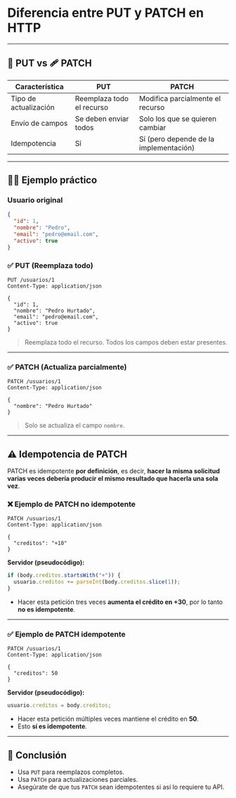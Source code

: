 # Diferencia entre PUT y PATCH en HTTP


---

## 🔁 PUT vs 🩹 PATCH

| Característica             | PUT                           | PATCH                           |
|---------------------------|-------------------------------|---------------------------------|
| Tipo de actualización     | Reemplaza todo el recurso     | Modifica parcialmente el recurso |
| Envío de campos           | Se deben enviar todos         | Solo los que se quieren cambiar |
| Idempotencia              | Sí                            | Sí (pero depende de la implementación) |

---

## 🧑‍💻 Ejemplo práctico

### Usuario original

```json
{
  "id": 1,
  "nombre": "Pedro",
  "email": "pedro@email.com",
  "activo": true
}
```

### ✅ PUT (Reemplaza todo)

```http
PUT /usuarios/1
Content-Type: application/json

{
  "id": 1,
  "nombre": "Pedro Hurtado",
  "email": "pedro@email.com",
  "activo": true
}
```

> Reemplaza todo el recurso. Todos los campos deben estar presentes.

---

### ✅ PATCH (Actualiza parcialmente)

```http
PATCH /usuarios/1
Content-Type: application/json

{
  "nombre": "Pedro Hurtado"
}
```

> Solo se actualiza el campo `nombre`.

---

## ⚠️ Idempotencia de PATCH

PATCH es idempotente **por definición**, es decir, **hacer la misma solicitud varias veces debería producir el mismo resultado que hacerla una sola vez**.

### ❌ Ejemplo de PATCH no idempotente

```http
PATCH /usuarios/1
Content-Type: application/json

{
  "creditos": "+10"
}
```

**Servidor (pseudocódigo):**

```ts
if (body.creditos.startsWith("+")) {
  usuario.creditos += parseInt(body.creditos.slice(1));
}
```

- Hacer esta petición tres veces **aumenta el crédito en +30**, por lo tanto **no es idempotente**.

---

### ✅ Ejemplo de PATCH idempotente

```http
PATCH /usuarios/1
Content-Type: application/json

{
  "creditos": 50
}
```

**Servidor (pseudocódigo):**

```ts
usuario.creditos = body.creditos;
```

- Hacer esta petición múltiples veces mantiene el crédito en **50**.  
- Esto **sí es idempotente**.

---

## 🧠 Conclusión

- Usa `PUT` para reemplazos completos.
- Usa `PATCH` para actualizaciones parciales.
- Asegúrate de que tus `PATCH` sean idempotentes si así lo requiere tu API.

